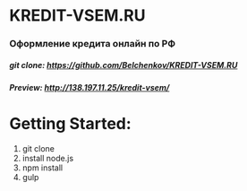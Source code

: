 # KREDIT-VSEM.RU
### Оформление кредита онлайн по РФ

##### git clone: https://github.com/Belchenkov/KREDIT-VSEM.RU
##### Preview: http://138.197.11.25/kredit-vsem/

# Getting Started:
1. git clone
2. install node.js
3. npm install
4. gulp